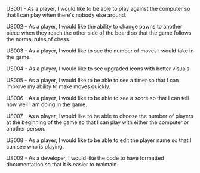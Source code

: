 US001 - As a player, I would like to be able to play against the computer so that I can play when there's nobody else around.

US002 - As a player, I would like the ability to change pawns to another piece when they reach the other side of the board so that the game follows the normal rules of chess.

US003 - As a player, I would like to see the number of moves I would take in the game.

US004 - As a player, I would like to see upgraded icons with better visuals.

US005 - As a player, I would like to be able to see a timer so that I can improve my ability to make moves quickly.

US006 - As a player, I would like to be able to see a score so that I can tell how well I am doing in the game.

US007 - As a player, I would like to be able to choose the number of players at the beginning of the game so that I can play with either the computer or another person.

US008 - As a player, I would like to be able to edit the player name so that I can see who is playing.

US009 - As a developer, I would like the code to have formatted documentation so that it is easier to maintain.
